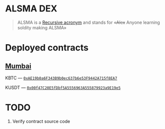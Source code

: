 # ALSMA DEX
> ALSMA is a [Recursive acronym](https://en.wikipedia.org/wiki/Recursive_acronym) and stands for «~~Alex~~ Anyone learning soldity making ALSMA»

# Deployed contracts
## [Mumbai](https://mumbai.polygonscan.com/)

KBTC — [`0xAE19b0a6F343B9b0ec637b6e53F9442A715f8EA7`](https://mumbai.polygonscan.com/token/0xAE19b0a6F343B9b0ec637b6e53F9442A715f8EA7)

KUSDT — [`0x00f47C20E5fDbf5A5556963A555879923a9E19e5`](https://mumbai.polygonscan.com/token/0x00f47C20E5fDbf5A5556963A555879923a9E19e5)

# TODO

1. Verify contract source code


<!-- 

  Article ideas:

   - How to test interaction with other contracts
 
-->